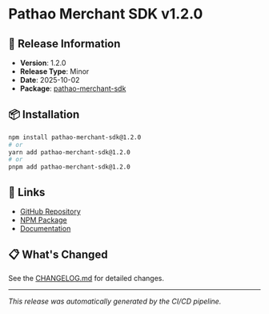 # Pathao Merchant SDK v1.2.0

## 🚀 Release Information

- **Version**: 1.2.0
- **Release Type**: Minor
- **Date**: 2025-10-02
- **Package**: [pathao-merchant-sdk](https://www.npmjs.com/package/pathao-merchant-sdk)

## 📦 Installation

```bash
npm install pathao-merchant-sdk@1.2.0
# or
yarn add pathao-merchant-sdk@1.2.0
# or
pnpm add pathao-merchant-sdk@1.2.0
```

## 🔗 Links

- [GitHub Repository](https://github.com/Sifat07/pathao-merchant-sdk)
- [NPM Package](https://www.npmjs.com/package/pathao-merchant-sdk)
- [Documentation](https://github.com/Sifat07/pathao-merchant-sdk#readme)

## 📋 What's Changed

See the [CHANGELOG.md](./CHANGELOG.md) for detailed changes.

---

*This release was automatically generated by the CI/CD pipeline.*
